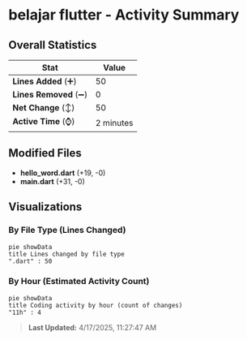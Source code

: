 # belajar flutter - Activity Summary 

## Overall Statistics

| Stat                   | Value                                                             |
| ---------------------- | ----------------------------------------------------------------- |
| **Lines Added** (➕)   | 50                                          |
| **Lines Removed** (➖) | 0                                        |
| **Net Change** (↕)    | 50                |
| **Active Time** (⌚)   | 2 minutes |


## Modified Files
- **hello_word.dart** (+19, -0)
- **main.dart** (+31, -0)

## Visualizations

### By File Type (Lines Changed)

```mermaid
pie showData
title Lines changed by file type
".dart" : 50
```

### By Hour (Estimated Activity Count)

```mermaid
pie showData
title Coding activity by hour (count of changes)
"11h" : 4
```


> **Last Updated:** 4/17/2025, 11:27:47 AM